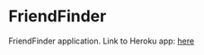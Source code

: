 # FriendFinder
FriendFinder application.
Link to Heroku app: [here](https://morning-mountain-34897.herokuapp.com/)
